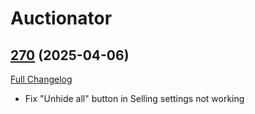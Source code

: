 # Auctionator

## [270](https://github.com/Auctionator/Auctionator/tree/270) (2025-04-06)
[Full Changelog](https://github.com/Auctionator/Auctionator/compare/269...270) 

- Fix "Unhide all" button in Selling settings not working  
